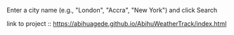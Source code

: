 Enter a city name (e.g., "London", "Accra", "New York") and click Search

link to project :: https://abihuagede.github.io/AbihuWeatherTrack/index.html
